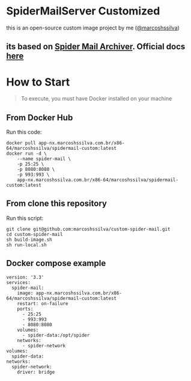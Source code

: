 # SpiderMailServer Customized
this is an open-source custom image project by me ([@marcoshssilva](https://github.com/marcoshssilva))

its based on [Spider Mail Archiver](https://spiderd.io/).
Official docs [here](https://spiderd.io/docs/index.html)
---

# How to Start

> To execute, you must have Docker installed on your machine

## From Docker Hub

Run this code:
```
docker pull app-nx.marcoshssilva.com.br/x86-64/marcoshssilva/spidermail-custom:latest
docker run -d \
    --name spider-mail \
    -p 25:25 \
    -p 8080:8080 \
    -p 993:993 \
    app-nx.marcoshssilva.com.br/x86-64/marcoshssilva/spidermail-custom:latest
```


## From clone this repository

Run this script:
```
git clone git@github.com:marcoshssilva/custom-spider-mail.git
cd custom-spider-mail
sh build-image.sh
sh run-local.sh
```

## Docker compose example

```
version: '3.3'
services:
  spider-mail:
    image: app-nx.marcoshssilva.com.br/x86-64/marcoshssilva/spidermail-custom:latest
    restart: on-failure
    ports:
      - 25:25
      - 993:993
      - 8080:8080
    volumes:
      - spider-data:/opt/spider
    networks:
      - spider-network
volumes:
  spider-data:
networks:
  spider-network:
    driver: bridge
```
